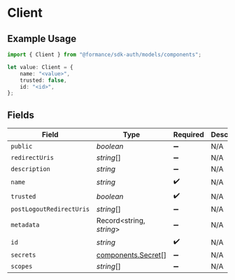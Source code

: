 # Client

## Example Usage

```typescript
import { Client } from "@formance/sdk-auth/models/components";

let value: Client = {
    name: "<value>",
    trusted: false,
    id: "<id>",
};
```

## Fields

| Field                                                    | Type                                                     | Required                                                 | Description                                              |
| -------------------------------------------------------- | -------------------------------------------------------- | -------------------------------------------------------- | -------------------------------------------------------- |
| `public`                                                 | *boolean*                                                | :heavy_minus_sign:                                       | N/A                                                      |
| `redirectUris`                                           | *string*[]                                               | :heavy_minus_sign:                                       | N/A                                                      |
| `description`                                            | *string*                                                 | :heavy_minus_sign:                                       | N/A                                                      |
| `name`                                                   | *string*                                                 | :heavy_check_mark:                                       | N/A                                                      |
| `trusted`                                                | *boolean*                                                | :heavy_check_mark:                                       | N/A                                                      |
| `postLogoutRedirectUris`                                 | *string*[]                                               | :heavy_minus_sign:                                       | N/A                                                      |
| `metadata`                                               | Record<string, *string*>                                 | :heavy_minus_sign:                                       | N/A                                                      |
| `id`                                                     | *string*                                                 | :heavy_check_mark:                                       | N/A                                                      |
| `secrets`                                                | [components.Secret](../../models/components/secret.md)[] | :heavy_minus_sign:                                       | N/A                                                      |
| `scopes`                                                 | *string*[]                                               | :heavy_minus_sign:                                       | N/A                                                      |